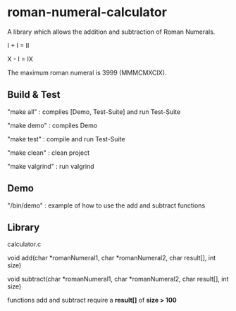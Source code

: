 # roman-numeral-calculator
  A library which allows the addition and subtraction of Roman Numerals.
  
  I + I = II
  
  X - I = IX
  
  The maximum roman numeral is 3999 (MMMCMXCIX).
  
## Build & Test
  "make all" : compiles [Demo, Test-Suite] and run Test-Suite

  "make demo" : compiles Demo

  "make test" : compile and run Test-Suite

  "make clean" : clean project

  "make valgrind" : run valgrind

## Demo
  "/bin/demo" : example of how to use the add and subtract functions

## Library
  calculator.c
  
  void add(char *romanNumeral1, char *romanNumeral2, char result[], int size)

  void subtract(char *romanNumeral1, char *romanNumeral2, char result[], int size)

  functions add and subtract require a **result[]** of **size > 100**
